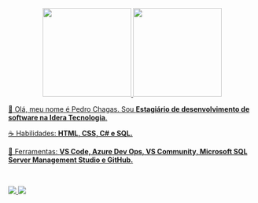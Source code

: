 <div align="center">
  <a href="https://github.com/pedrogchagas">
  <img height="180em" src="https://github-readme-stats.vercel.app/api?username=pedrogchagas&show_icons=true&theme=dracula&include_all_commits=true&count_private=true"/>
  <img height="180em" src="https://github-readme-stats.vercel.app/api/top-langs/?username=pedrogchagas&layout=compact&langs_count=7&theme=dracula"/>
</div>

  
<p align="left"> 
 🖖 Olá, meu nome é Pedro Chagas. Sou <strong>Estagiário de desenvolvimento de software na Idera Tecnologia</strong>.
</p>

<p align="left">
 ☕ Habilidades: <strong>HTML, CSS, C# e SQL.</strong>
</p>

<p align="left">
  💼 Ferramentas: <strong>VS Code, Azure Dev Ops, VS Community, Microsoft SQL Server Management Studio e GitHub.</strong>
</p>


<br>

<p align="left">
  <a href="https://www.instagram.com/pedrogchagas/" alt="Instagram">
    <img src="https://img.shields.io/badge/-Instagram-6610F2?style=for-the-badge&logo=Instagram&logoColor=FFFFFF&link=https://www.instagram.com/pedrogchagas"/>
  </a>
  
  <a href="https://www.linkedin.com/in/pedrogchagas" alt="Linkedin">
    <img src="https://img.shields.io/badge/-Linkedin-6610F2?style=for-the-badge&logo=Linkedin&logoColor=FFFFFF&link=https://www.linkedin.com/in/pedrogchagas"/>
</p>
